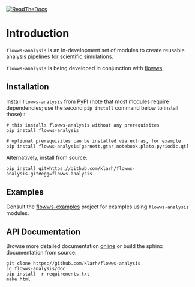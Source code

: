 [![ReadTheDocs](https://img.shields.io/readthedocs/flowws-analysis.svg?style=flat)](https://flowws-analysis.readthedocs.io/en/latest/)

# Introduction

`flowws-analysis` is an in-development set of modules to create reusable
analysis pipelines for scientific simulations.

`flowws-analysis` is being developed in conjunction with
[flowws](https://github.com/klarh/flowws).

## Installation

Install `flowws-analysis` from PyPI (note that most modules require
dependencies; use the second `pip install` command below to install
those) :

```
# this installs flowws-analysis without any prerequisites
pip install flowws-analysis

# optional prerequisites can be installed via extras, for example:
pip install flowws-analysis[garnett,gtar,notebook,plato,pyriodic,qt]
```

Alternatively, install from source:

```
pip install git+https://github.com/klarh/flowws-analysis.git#egg=flowws-analysis
```

## Examples

Consult the
[flowws-examples](https://github.com/klarh/flowws-examples) project
for examples using `flowws-analysis` modules.

## API Documentation

Browse more detailed documentation
[online](https://flowws-analysis.readthedocs.io) or build the sphinx
documentation from source:

```
git clone https://github.com/klarh/flowws-analysis
cd flowws-analysis/doc
pip install -r requirements.txt
make html
```
